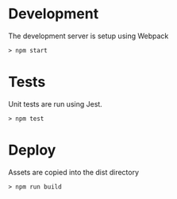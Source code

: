 
Development
=

The development server is setup using Webpack

```
> npm start
```

Tests
=

Unit tests are run using Jest.

```
> npm test
```

Deploy
=
Assets are copied into the dist directory

```
> npm run build
```
